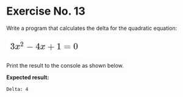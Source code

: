 # Exercise No. 13

Write a program that calculates the delta for the quadratic equation:

![equation](./pic_1.JPG)

Print the result to the console as shown below.


**Expected result:**


    Delta: 4